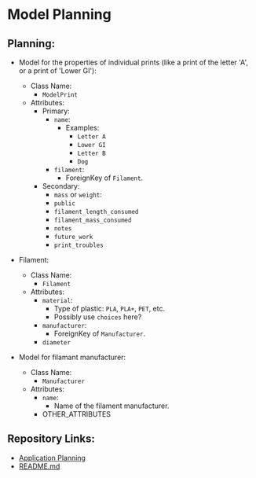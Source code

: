 # Model Planning

## Planning:

* Model for the properties of individual prints (like a print of the letter 'A', or a print of 'Lower GI'):
    * Class Name:
        * `ModelPrint`
    * Attributes:
        * Primary:
            * `name`:
                * Examples:
                    * `Letter A`
                    * `Lower GI`
                    * `Letter B`
                    * `Dog`
            * `filament`:
                * ForeignKey of `Filament`.
        * Secondary:
            * `mass` or `weight`:
            * `public`
            * `filament_length_consumed`
            * `filament_mass_consumed`
            * `notes`
            * `future_work`
            * `print_troubles`

* Filament:
    * Class Name:
        * `Filament`
    * Attributes:
        * `material`:
            * Type of plastic: `PLA`, `PLA+`, `PET`, etc.
            * Possibly use `choices` here?
        * `manufacturer`:
            * ForeignKey of `Manufacturer`.
        * `diameter`

* Model for filamant manufacturer:
    * Class Name:
        * `Manufacturer`
    * Attributes:
        * `name`:
            * Name of the filament manufacturer.
        * OTHER_ATTRIBUTES


## Repository Links:
* [Application Planning](./00_application_planning.md)
* [README.md](../README.md)
